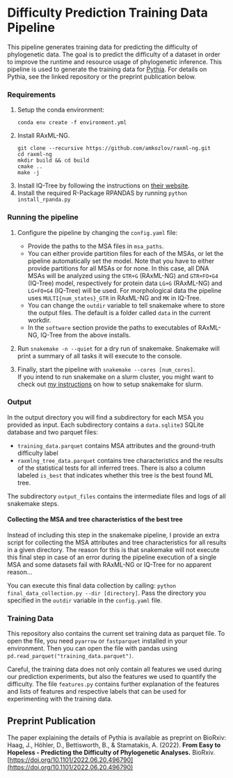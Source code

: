 # Difficulty Prediction Training Data Pipeline
This pipeline generates training data for predicting the difficulty of phylogenetic data.
The goal is to predict the difficulty of a dataset in order to improve the runtime and resource usage of phylogenetic inference.
This pipeline is used to generate the training data for [Pythia](https://github.com/tschuelia/PyPythia). For details on Pythia, see the linked repository or the preprint publication below. 

### Requirements
1. Setup the conda environment:
    ```
    conda env create -f environment.yml
    ```
2. Install RAxML-NG.
   ```
   git clone --recursive https://github.com/amkozlov/raxml-ng.git
   cd raxml-ng
   mkdir build && cd build
   cmake ..
   make -j
   ```
3. Install IQ-Tree by following the instructions on [their website](http://www.iqtree.org).
4. Install the required R-Package RPANDAS by running `python install_rpanda.py`

### Running the pipeline
1. Configure the pipeline by changing the `config.yaml` file:
   * Provide the paths to the MSA files in `msa_paths`.
   * You can either provide partition files for each of the MSAs, or let the pipeline automatically set the model. Note that you have to either provide partitions for all MSAs or for none.
   In this case, all DNA MSAs will be analyzed using the `GTR+G` (RAxML-NG) and `GTR+FO+G4` (IQ-Tree) model, respectively for protein data `LG+G` (RAxML-NG) and `LG+FO+G4` (IQ-Tree) will be used. 
   For morphological data the pipeline uses `MULTI{num_states}_GTR` in RAxML-NG and `MK` in IQ-Tree.
   * You can change the `outdir` variable to tell snakemake where to store the output files. The default is a folder called `data` in the current workdir.
   * In the `software` section provide the paths to executables of RAxML-NG, IQ-Tree from the above installs.

2. Run `snakemake -n --quiet` for a dry run of snakemake. Snakemake will print a summary of all tasks it will execute to the console.
3. Finally, start the pipeline with `snakemake --cores [num_cores]`.    
If you intend to run snakemake on a slurm cluster, you might want to check out [my instructions](https://github.com/tschuelia/snakemake-on-slurm-clusters) on how to setup snakemake for slurm.


### Output
In the output directory you will find a subdirectory for each MSA you provided as input. Each subdirectory contains a `data.sqlite3` SQLite database and two parquet files:
- `training_data.parquet` contains MSA attributes and the ground-truth difficulty label
- `raxmlng_tree_data.parquet` contains tree characteristics and the results of the statistical tests for all inferred trees. There is also a column labeled `is_best` that indicates whether this tree is the best found ML tree.

The subdirectory `output_files` contains the intermediate files and logs of all snakemake steps. 

#### Collecting the MSA and tree characteristics of the best tree
Instead of including this step in the snakemake pipeline, I provide an extra script for collecting the MSA attributes and tree characteristics for all results in a given directory.
The reason for this is that snakemake will not execute this final step in case of an error during the pipeline execution of a single MSA and some datasets fail with RAxML-NG or IQ-Tree for no apparent reason...

You can execute this final data collection by calling: `python final_data_collection.py --dir [directory]`. Pass the directory you specified in the `outdir` variable in the `config.yaml` file.


### Training Data
This repository also contains the current set training data as parquet file. To open the file, you need `pyarrow` or `fastparquet` installed in your environment. 
Then you can open the file with pandas using `pd.read_parquet("training_data.parquet")`.

Careful, the training data does not only contain all features we used during our prediction experiments, but also the features we used to quantify the difficulty. 
The file `features.py` contains further explanation of the features and lists of features and respective labels that can be used for experimenting with the training data.


## Preprint Publication
The paper explaining the details of Pythia is available as preprint on BioRxiv:   
Haag, J., Höhler, D., Bettisworth, B., & Stamatakis, A. (2022). **From Easy to Hopeless - Predicting the Difficulty of Phylogenetic Analyses.** BioRxiv. [https://doi.org/10.1101/2022.06.20.496790](https://doi.org/10.1101/2022.06.20.496790)
